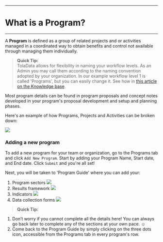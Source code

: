 ****
# What is a Program?
---
<!--I suggest to remove some definitions and start this article with 'What is a program' define a program + wfl description w 2 examples (traditional & GOAL `multipartner program`)

### TolaData basics

Before you start with TolaData here are some key terms that will help you navigate better through the TolaData platform.

![](https://lh5.googleusercontent.com/19fnuYqBVR84z7RO9d_e3FvVfDuV8s1-ufCkaneDN5CCGVYe0u8_nPxvkJt09aNqkS2rY8RxssKzIQwODRdtMeFQRx_5-4jO2CzfOfGOT3lRSrlWpYgnYpiStz_vwCMKD5D3otGH)

Source: [PMDPro Guide](http://www.pm4ngos.com/the-guide-to-the-pmd-pro/)

### Have a Portfolio or Country of Programs?
To create a country or portfolio level please contact us directly at: [support@toladata.com](mailto:support@toladata.com) for us to setup your own portfolio or country instance.
-->
A **Program** is defined as a group of related projects and or activities managed in a coordinated way to obtain benefits and control not available through managing them individually. 
> **Quick Tip:**   
> TolaData allows for flexibility in naming your workflow levels. As an Admin you may call them according to the naming convention adopted by your organization. In our example workflow level 1 is called 'Programs', but you can easily change it. See how in [this article on the Knowledge base](https://help.toladata.com/en/4-manage-users/configuration.html).

Most program details can be found in program proposals and concept notes developed in your program's proposal development and setup and planning phases. 

Here's an example of how Programs, Projects and Activities can be broken down:

![](https://lh3.googleusercontent.com/gpnk58Fq-G489g-KY7g8XNg3ZCu8Mlb8H6BLsiL8-YdseUoHBo10cBC-cQdomYDn2YrfNS8Frf5s9mHaDusj99U43jx6tpsgIoBjMkfOnMQ7y7i0L5z2jY8ST1ZldmhG88ArhdP0)
 

### Adding a new program

To add a new program for your team or organization, go to the Programs tab and click `Add New Program`. Start by adding your Program Name, Start date, and End date. Click `Submit` and you're all set!

Next, you will be taken to 'Program Guide' where you can add your:

1. Program sectors
![](/assets_en/sectors_guide.png)
2. Results framework
![](/assets_en/RF_guide.png)
3. Indicators
![](/assets_en/indicators_guide.png)
4. Data collection forms
![](/assets_en/form_guide.png)



> **Quick Tip:** 
1. Don’t worry if you cannot complete all the details here! You can always go back later to complete any of the sections at your own pace. :relaxed:
2. Come back to the Program Guide by simply clicking on the three dots icon, accessible from the Programs tab in every program's row.
